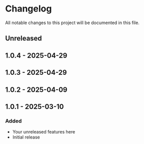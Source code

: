 # Changelog
All notable changes to this project will be documented in this file.

## Unreleased

## 1.0.4 - 2025-04-29

## 1.0.3 - 2025-04-29

## 1.0.2 - 2025-04-09

## 1.0.1 - 2025-03-10
### Added
- Your unreleased features here
- Initial release
